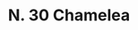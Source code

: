 ---
title: "N. 30 Chamelea"
permalink: "/edition/plant030/"
plant-name: "N. 30"
plant-number: "030"
plant-xml: "/assets/xml/plant030.xml"
plant-img1: "/assets/img/plant030_verso.jpg"
plant-img2: "/assets/img/plant030.jpg"
plant-title: "N. 30 Chamelea"
plant-wfo-link: ""
plant-kew-link: ""
plant-taxon-content: "Daphne oleaefolia Lk."
layout: single-xml
---